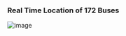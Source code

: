 ### Real Time Location of 172 Buses
![image](https://github.com/dhanush-achari/RealTimeDataPipeline-Kafka-Databricks/assets/62930245/193754ea-4b27-491c-8c12-789aa006890c)
